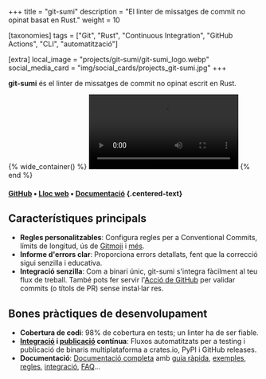 +++
title = "git-sumi"
description = "El linter de missatges de commit no opinat basat en Rust."
weight = 10

[taxonomies]
tags = ["Git", "Rust", "Continuous Integration", "GitHub Actions", "CLI", "automatització"]

[extra]
local_image = "projects/git-sumi/git-sumi_logo.webp"
social_media_card = "img/social_cards/projects_git-sumi.jpg"
+++

**git-sumi** és el linter de missatges de commit no opinat escrit en Rust.

{% wide_container() %}
<video controls src="https://cdn.jsdelivr.net/gh/welpo/git-sumi@main/assets/git-sumi_demo.mp4" title="demo de git-sumi"></video>
{% end %}

#### [GitHub](https://github.com/welpo/git-sumi) • [Lloc web](https://sumi.rs/) • [Documentació](https://sumi.rs/docs/) {.centered-text}

## Característiques principals

- **Regles personalitzables**: Configura regles per a Conventional Commits, límits de longitud, ús de [Gitmoji](https://gitmoji.dev/) i [més](https://sumi.rs/docs/rules).
- **Informe d'errors clar**: Proporciona errors detallats, fent que la correcció sigui senzilla i educativa.
- **Integració senzilla**: Com a binari únic, git-sumi s'integra fàcilment al teu flux de treball. També pots fer servir l'[Acció de GitHub](https://github.com/welpo/git-sumi-action) per validar commits (o títols de PR) sense instal·lar res.

## Bones pràctiques de desenvolupament

- **Cobertura de codi**: 98% de cobertura en tests; un linter ha de ser fiable.
- **[Integració](https://github.com/welpo/git-sumi/blob/main/.github/workflows/ci.yml) i [publicació](https://github.com/welpo/git-sumi/blob/main/.github/workflows/release.yml) contínua**: Fluxos automatitzats per a testing i publicació de binaris multiplataforma a crates.io, PyPI i GitHub releases.
- **Documentació**: [Documentació completa](https://sumi.rs/docs/) amb [guia ràpida](https://sumi.rs/docs/), [exemples](https://sumi.rs/docs/examples), [regles](https://sumi.rs/docs/rules), [integració](https://sumi.rs/docs/integration), [FAQ](https://sumi.rs/docs/faq)...
